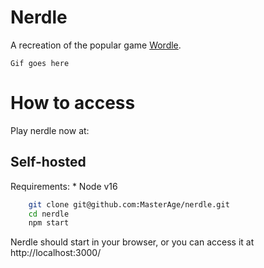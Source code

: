 # Nerdle
A recreation of the popular game [Wordle](https://www.nytimes.com/games/wordle/index.html).

`Gif goes here`

# How to access
Play nerdle now at: 

## Self-hosted
Requirements:
    * Node v16
```bash
    git clone git@github.com:MasterAge/nerdle.git
    cd nerdle
    npm start
```

Nerdle should start in your browser, or you can access it at http://localhost:3000/
